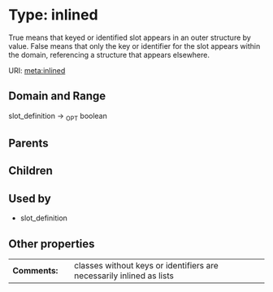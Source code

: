 
# Type: inlined


True means that keyed or identified slot appears in an outer structure by value.  False means that only the key or identifier for the slot appears within the domain, referencing a structure that appears elsewhere.

URI: [meta:inlined](https://w3id.org/biolink/biolinkml/meta/inlined)


## Domain and Range

slot_definition ->  <sub>OPT</sub> boolean

## Parents


## Children


## Used by

 * slot_definition

## Other properties

|  |  |  |
| --- | --- | --- |
| **Comments:** | | classes without keys or identifiers are necessarily inlined as lists |

